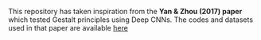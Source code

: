 This repository has taken inspiration from the **Yan & Zhou (2017) paper** which tested Gestalt principles using Deep CNNs. The codes and datasets used in that paper are available [here]([url](https://github.com/zhennany/synthetic))
